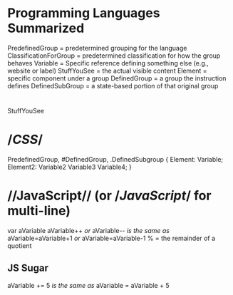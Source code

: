 # Programming Languages Summarized

PredefinedGroup = predetermined grouping for the language
ClassificationForGroup = predetermined classification for how the group behaves
Variable = Specific reference defining something else (e.g., website or label)
StuffYouSee = the actual visible content
Element = specific component under a group
DefinedGroup = a group the instruction defines
DefinedSubGroup = a state-based portion of that original group

# <!--HTML-->

<PredefinedGroup ClassificationForGroup="Variable Variable2">StuffYouSee</PredefinedGroup>

# /*CSS*/

PredefinedGroup, #DefinedGroup, .DefinedSubgroup {
	Element: Variable;
	Element2: Variable2 Variable3 Variable4;
}

# //JavaScript// (or /*JavaScript*/ for multi-line)

var aVariable
aVariable++ _or_ aVariable-- _is the same as_ aVariable=aVariable+1 _or_ aVariable=aVariable-1
% = the remainder of a quotient
## JS Sugar
aVariable += 5 _is the same as_ aVariable = aVariable + 5
